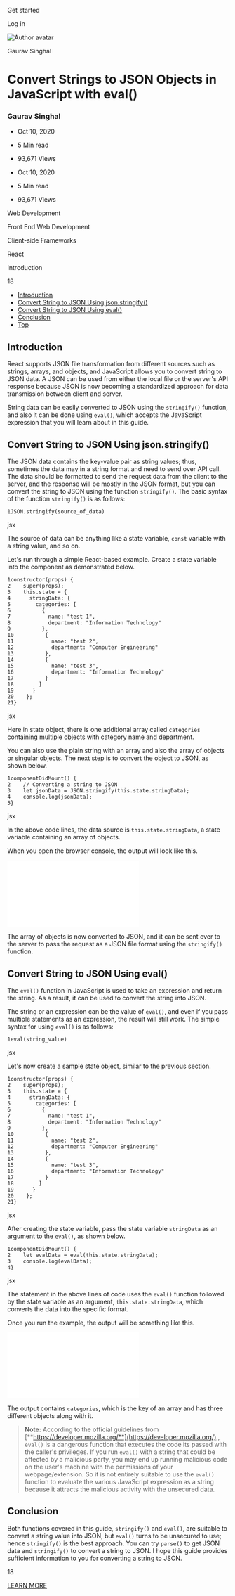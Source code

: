 <span data-css-15b13by="" aria-hidden="false">Get started</span>

<span data-css-15b13by="" aria-hidden="false">Log in</span>

<img src="../../pluralsight.imgix.net/author/lg/c7859b4f-a0e9-4f74-8559-62f43bdcabea.jpeg" alt="Author avatar" class="jsx-3841407315" />

Gaurav Singhal

Convert Strings to JSON Objects in JavaScript with eval()
=========================================================

### Gaurav Singhal

-   Oct 10, 2020
-   5 Min read
-   93,671 Views

-   Oct 10, 2020
-   <span class="jsx-3759398792" itemprop="timeRequired">5 Min</span> read
-   93,671 Views

<span class="jsx-3759398792"></span>

<span data-css-1997kh1="">Web Development</span>

<span class="jsx-3759398792"></span>

<span data-css-1997kh1="">Front End Web Development</span>

<span class="jsx-3759398792"></span>

<span data-css-1997kh1="">Client-side Frameworks</span>

<span class="jsx-3759398792"></span>

<span data-css-1997kh1="">React</span>

Introduction

18

-   <a href="#module-introduction" class="menu-link">Introduction</a>
-   <a href="#module-convertstringtojsonusingjsonstringify" class="menu-link">Convert String to JSON Using json.stringify()</a>
-   <a href="#module-convertstringtojsonusingeval" class="menu-link">Convert String to JSON Using eval()</a>
-   <a href="#module-conclusion" class="menu-link">Conclusion</a>
-   <a href="#top" class="menu-link">Top</a>

Introduction
------------

React supports JSON file transformation from different sources such as strings, arrays, and objects, and JavaScript allows you to convert string to JSON data. A JSON can be used from either the local file or the server's API response because JSON is now becoming a standardized approach for data transmission between client and server.

String data can be easily converted to JSON using the <span class="jsx-3120878690">`stringify()`</span> function, and also it can be done using <span class="jsx-3120878690">`eval()`</span>, which accepts the JavaScript expression that you will learn about in this guide.

Convert String to JSON Using json.stringify()
---------------------------------------------

The JSON data contains the key-value pair as string values; thus, sometimes the data may in a string format and need to send over API call. The data should be formatted to send the request data from the client to the server, and the response will be mostly in the JSON format, but you can convert the string to JSON using the function <span class="jsx-3120878690">`stringify()`</span>. The basic syntax of the function <span class="jsx-3120878690">`stringify()`</span> is as follows:

    1JSON.stringify(source_of_data)

jsx

The source of data can be anything like a state variable, <span class="jsx-3120878690">`const`</span> variable with a string value, and so on.

Let's run through a simple React-based example. Create a state variable into the component as demonstrated below.

    1constructor(props) {
    2    super(props);
    3    this.state = {
    4      stringData: {
    5        categories: [
    6          {
    7            name: "test 1",
    8            department: "Information Technology"
    9          },
    10          {
    11            name: "test 2",
    12            department: "Computer Engineering"
    13          },
    14          {
    15            name: "test 3",
    16            department: "Information Technology"
    17          }
    18        ]
    19      }
    20    };
    21}

jsx

Here in state object, there is one additional array called <span class="jsx-3120878690">`categories`</span> containing multiple objects with category name and department.

You can also use the plain string with an array and also the array of objects or singular objects. The next step is to convert the object to JSON, as shown below.

    1componentDidMount() {
    2    // Converting a string to JSON
    3    let jsonData = JSON.stringify(this.state.stringData);
    4    console.log(jsonData);
    5}

jsx

In the above code lines, the data source is <span class="jsx-3120878690">`this.state.stringData`</span>, a state variable containing an array of objects.

When you open the browser console, the output will look like this.

![String to JSON using json.stringify()](../../pluralsight2.imgix.net/guides/add3f78a-03b3-415b-be52-2f8e89031248_2.html)

The array of objects is now converted to JSON, and it can be sent over to the server to pass the request as a JSON file format using the <span class="jsx-3120878690">`stringify()`</span> function.

Convert String to JSON Using eval()
-----------------------------------

The <span class="jsx-3120878690">`eval()`</span> function in JavaScript is used to take an expression and return the string. As a result, it can be used to convert the string into JSON.

The string or an expression can be the value of <span class="jsx-3120878690">`eval()`</span>, and even if you pass multiple statements as an expression, the result will still work. The simple syntax for using <span class="jsx-3120878690">`eval()`</span> is as follows:

    1eval(string_value)

jsx

Let's now create a sample state object, similar to the previous section.

    1constructor(props) {
    2    super(props);
    3    this.state = {
    4      stringData: {
    5        categories: [
    6          {
    7            name: "test 1",
    8            department: "Information Technology"
    9          },
    10          {
    11            name: "test 2",
    12            department: "Computer Engineering"
    13          },
    14          {
    15            name: "test 3",
    16            department: "Information Technology"
    17          }
    18        ]
    19      }
    20    };
    21}

jsx

After creating the state variable, pass the state variable <span class="jsx-3120878690">`stringData`</span> as an argument to the <span class="jsx-3120878690">`eval()`</span>, as shown below.

    1componentDidMount() {
    2    let evalData = eval(this.state.stringData);
    3    console.log(evalData);
    4}

jsx

The statement in the above lines of code uses the <span class="jsx-3120878690">`eval()`</span> function followed by the state variable as an argument, <span class="jsx-3120878690">`this.state.stringData`</span>, which converts the data into the specific format.

Once you run the example, the output will be something like this.

![String to JSON using eval()](../../pluralsight2.imgix.net/guides/da7d9065-85d5-44e2-8c4e-3ad718f9e5a8_1.html)

The output contains <span class="jsx-3120878690">`categories`</span>, which is the key of an array and has three different objects along with it.

> **Note:** According to the official guidelines from [**https://developer.mozilla.org/**](https://developer.mozilla.org/) , <span class="jsx-3120878690">`eval()`</span> is a dangerous function that executes the code its passed with the caller's privileges. If you run <span class="jsx-3120878690">`eval()`</span> with a string that could be affected by a malicious party, you may end up running malicious code on the user's machine with the permissions of your webpage/extension. So it is not entirely suitable to use the <span class="jsx-3120878690">`eval()`</span> function to evaluate the various JavaScript expression as a string because it attracts the malicious activity with the unsecured data.

Conclusion
----------

Both functions covered in this guide, <span class="jsx-3120878690">`stringify()`</span> and <span class="jsx-3120878690">`eval()`</span>, are suitable to convert a string value into JSON, but <span class="jsx-3120878690">`eval()`</span> turns to be unsecured to use; hence <span class="jsx-3120878690">`stringify()`</span> is the best approach. You can try <span class="jsx-3120878690">`parse()`</span> to get JSON data and <span class="jsx-3120878690">`stringify()`</span> to convert a string to JSON. I hope this guide provides sufficient information to you for converting a string to JSON.

18

[<span data-css-15b13by="" aria-hidden="false">LEARN MORE</span>](https://www.pluralsight.com/product/paths)
